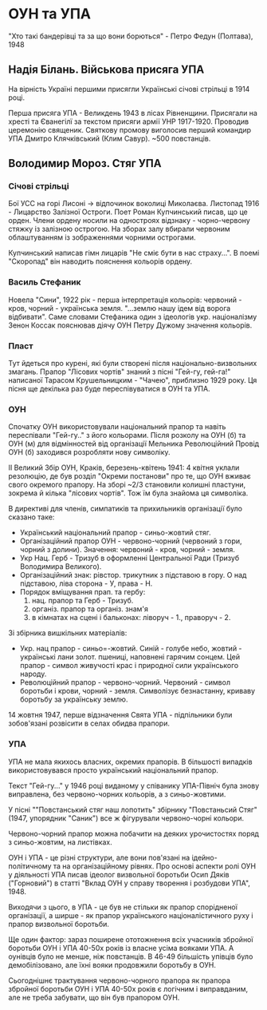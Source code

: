 # ОУН та УПА

"Хто такі бандерівці та за що вони борються" - Петро Федун (Полтава), 1948

## Надія Білань. Військова присяга УПА

На вірність Україні першими присягли Українські січові стрільці в 1914 році.

Перша присяга УПА - Великдень 1943 в лісах Рівненщини. Присягали на хресті та Єванегілї за текстом присяги армії УНР 1917-1920.
Проводив церемонію священик. Святкову промову виголосив перший командир УПА Дмитро Клячківський (Клим Савур). ~500 повстанців.

## Володимир Мороз. Стяг УПА

### Січові стрільці

Бої УСС на горі Лисоні -> відпочинок воколиці Миколаєва. Листопад 1916 - Лицарство Залізної Остроги. Поет Роман Купчинський писав, що це орден. Члени ордену носили на одностроях відзнаку - чорно-червону стяжку із залізною острогою. На зборах залу вбирали червоним облаштуванням із зображеннями чорними острогами.

Купчинський написав гімн лицарів "Не сміє бути в нас страху...". В поемі "Скоропад" він наводить пояснення кольорів ордену.

### Василь Стефаник

Новела "Сини", 1922 рік - перша інтерпретація кольорів: червоний - кров, чорний - українська земля. "...землю нашу ідем від ворога відбивати". Саме словами Стефаника один з ідеологів укр. націоналізму Зенон Коссак пояснював діячу ОУН Петру Дужому значення кольорів.

### Пласт

Тут йдеться про курені, які були створені після національно-визвольних змагань. Прапор "Лісових чортів" знаний з пісні "Гей-гу, гей-га!" написаної Тарасом Крушельницким - "Чачею", приблизно 1929 року. Ця пісня ще декілька раз буде переспівуватися в ОУН та УПА.

### ОУН

Спочатку ОУН використовували національний прапор та навіть переспівали "Гей-гу.." з його кольорами. Після розколу на ОУН (б) та ОУН (м) для відмінностей від організації Мельника Революційний Провід ОУН (б) заходився розробляти нову символіку.

ІІ Великий Збір ОУН, Краків, березень-квітень 1941: 4 квітня уклали резолюцію, де був розділ "Окреми постанови" про те, що ОУН вживає свого окремого прапору. На зборі ~2/3 становили колишні пластуни, зокрема й кілька "лісових чортів". Тож їм була знайома ця символіка.

В директиві для членів, симпатиків та прихильників організації було сказано таке:

- Український національний прапор - синьо-жовтий стяг.
- Організаційний прапор ОУН - червоно-чорний (червоний з гори, чорний з долини). Значення: червоний - кров, чорний - земля.
- Укр Нац. Герб - Тризуб в оформленні Центральної Ради (Тризуб Володимира Великого).
- Організаційний знак: рівстор. трикутник з підставою в гору. О над підставою, ліва сторона - У, права - Н.
- Порядок вміщування прап. та гербу:
  1. нац. прапор та Герб - Тризуб.
  2. організ. прапор та організ. знам'я
  3. в кімнатах на сцені і бальконах: ліворуч - 1., праворуч - 2.

Зі збірника вишкільних матеріалів:

- Укр. нац прапор - синьо=-жовтий. Синій - голубе небо, жовтий - українські лани золот. пшениці, наповнені гарячим сонцем. Цей прапор - символ живучості крас і природної сили українського народу.
- Революційний прапор - червоно-чорний. Червоний - символ боротьби і крови, чорний - земля. Символізує безнастанну, криваву боротьбу за українську землю.

14 жовтня 1947, перше відзначення Свята УПА - підпільники були зобов'язані розвісити в селах обидва прапори.

### УПА

УПА не мала якихось власних, окремих прапорів. В більшості випадків використовувався просто український національний прапор.

Текст "Гей-гу..." у 1946 році виданому у співанику УПА-Північ була знову виправлена, без червоно-чорних кольорів, а з синьо-жовтими.

У пісні ""Повстанський стяг наш лопотить" збірнику "Повстаньсий Стяг" (1947, упорядник "Саник") все ж фігурували червоно-чорні кольори.

Червоно-чорний прапор можна побачити на деяких урочистостях поряд з синьо-жовтим, на листівках.

ОУН і УПА - це різні структури, але вони пов'язані на ідейно-політичному та на організаційному рівнях. Про основі аспекти ролі ОУН у діяльності УПА писав ідеолог визвольної боротьби Осип Дяків ("Горновий") в статті "Вклад ОУН у справу творення і розбудови УПА", 1948.

Виходячи з цього, в УПА - це був не стільки як прапор спорідненої організації, а ширше - як прапор українського націоналістичного руху і прапор визвольної боротьби.

Ще один фактор: зараз поширене ототожнення всіх учасників збройної боротьби ОУН і УПА 40-50х років із власне усіма вояками УПА. А оунівців було не менше, ніж повстанців. В 46-49 більшість упівців було демобілізовано, але їхні вояки продовжили боротьбу в ОУН.

Сьогоднішнє трактування червоно-чорного прапора як прапора збройної боротьби ОУН і УПА 40-50х років є логічним і виправданим, але не треба забувати, що він був прапором ОУН.
